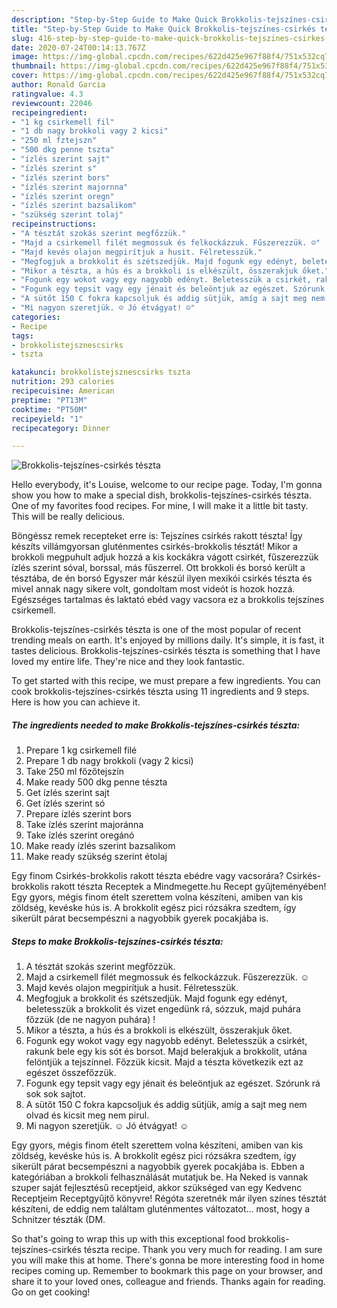 ```yaml
---
description: "Step-by-Step Guide to Make Quick Brokkolis-tejszínes-csirkés tészta"
title: "Step-by-Step Guide to Make Quick Brokkolis-tejszínes-csirkés tészta"
slug: 416-step-by-step-guide-to-make-quick-brokkolis-tejszines-csirkes-teszta
date: 2020-07-24T00:14:13.767Z
image: https://img-global.cpcdn.com/recipes/622d425e967f88f4/751x532cq70/brokkolis-tejszines-csirkes-teszta-recept-foto.jpg
thumbnail: https://img-global.cpcdn.com/recipes/622d425e967f88f4/751x532cq70/brokkolis-tejszines-csirkes-teszta-recept-foto.jpg
cover: https://img-global.cpcdn.com/recipes/622d425e967f88f4/751x532cq70/brokkolis-tejszines-csirkes-teszta-recept-foto.jpg
author: Ronald Garcia
ratingvalue: 4.3
reviewcount: 22046
recipeingredient:
- "1 kg csirkemell fil"
- "1 db nagy brokkoli vagy 2 kicsi"
- "250 ml fztejszn"
- "500 dkg penne tszta"
- "ízlés szerint sajt"
- "ízlés szerint s"
- "ízlés szerint bors"
- "ízlés szerint majornna"
- "ízlés szerint oregn"
- "ízlés szerint bazsalikom"
- "szükség szerint tolaj"
recipeinstructions:
- "A tésztát szokás szerint megfőzzük."
- "Majd a csirkemell filét megmossuk és felkockázzuk. Fűszerezzük. ☺️"
- "Majd kevés olajon megpirítjuk a husit. Félretesszük."
- "Megfogjuk a brokkolit és szétszedjük. Majd fogunk egy edényt, beletesszük a brokkolit és vizet engedünk rá, sózzuk, majd puhára főzzük (de ne nagyon puhára) !"
- "Mikor a tészta, a hús és a brokkoli is elkészült, összerakjuk őket."
- "Fogunk egy wokot vagy egy nagyobb edényt. Beletesszük a csirkét, rakunk bele egy kis sót és borsot. Majd belerakjuk a brokkolit, utána felöntjük a tejszínnel. Főzzük kicsit. Majd a tészta következik ezt az egészet összefőzzük."
- "Fogunk egy tepsit vagy egy jénait és beleöntjuk az egészet. Szórunk rá sok sok sajtot."
- "A sütőt 150 C fokra kapcsoljuk és addig sütjük, amíg a sajt meg nem olvad és kicsit meg nem pirul."
- "Mi nagyon szeretjük. ☺️ Jó étvágyat! ☺️"
categories:
- Recipe
tags:
- brokkolistejsznescsirks
- tszta

katakunci: brokkolistejsznescsirks tszta 
nutrition: 293 calories
recipecuisine: American
preptime: "PT13M"
cooktime: "PT50M"
recipeyield: "1"
recipecategory: Dinner

---
```



![Brokkolis-tejszínes-csirkés tészta](https://img-global.cpcdn.com/recipes/622d425e967f88f4/751x532cq70/brokkolis-tejszines-csirkes-teszta-recept-foto.jpg)

Hello everybody, it's Louise, welcome to our recipe page. Today, I'm gonna show you how to make a special dish, brokkolis-tejszínes-csirkés tészta. One of my favorites food recipes. For mine, I will make it a little bit tasty. This will be really delicious.

Böngéssz remek recepteket erre is: Tejszínes csirkés rakott tészta! Így készíts villámgyorsan gluténmentes csirkés-brokkolis tésztát! Mikor a brokkoli megpuhult adjuk hozzá a kis kockákra vágott csirkét, fűszerezzük ízlés szerint sóval, borssal, más fűszerrel. Ott brokkoli és borsó került a tésztába, de én borsó Egyszer már készül ilyen mexikói csirkés tészta és mivel annak nagy sikere volt, gondoltam most videót is hozok hozzá. Egészséges tartalmas és laktató ebéd vagy vacsora ez a brokkolis tejszínes csirkemell.

Brokkolis-tejszínes-csirkés tészta is one of the most popular of recent trending meals on earth. It's enjoyed by millions daily. It's simple, it is fast, it tastes delicious. Brokkolis-tejszínes-csirkés tészta is something that I have loved my entire life. They're nice and they look fantastic.


To get started with this recipe, we must prepare a few ingredients. You can cook brokkolis-tejszínes-csirkés tészta using 11 ingredients and 9 steps. Here is how you can achieve it.

<!--inarticleads1-->

##### The ingredients needed to make Brokkolis-tejszínes-csirkés tészta:

1. Prepare 1 kg csirkemell filé
1. Prepare 1 db nagy brokkoli (vagy 2 kicsi)
1. Take 250 ml főzőtejszín
1. Make ready 500 dkg penne tészta
1. Get ízlés szerint sajt
1. Get ízlés szerint só
1. Prepare ízlés szerint bors
1. Take ízlés szerint majoránna
1. Take ízlés szerint oregánó
1. Make ready ízlés szerint bazsalikom
1. Make ready szükség szerint étolaj


Egy finom Csirkés-brokkolis rakott tészta ebédre vagy vacsorára? Csirkés-brokkolis rakott tészta Receptek a Mindmegette.hu Recept gyűjteményében! Egy gyors, mégis finom ételt szerettem volna készíteni, amiben van kis zöldség, kevéske hús is. A brokkolit egész pici rózsákra szedtem, így sikerült párat becsempészni a nagyobbik gyerek pocakjába is. 

<!--inarticleads2-->

##### Steps to make Brokkolis-tejszínes-csirkés tészta:

1. A tésztát szokás szerint megfőzzük.
1. Majd a csirkemell filét megmossuk és felkockázzuk. Fűszerezzük. ☺️
1. Majd kevés olajon megpirítjuk a husit. Félretesszük.
1. Megfogjuk a brokkolit és szétszedjük. Majd fogunk egy edényt, beletesszük a brokkolit és vizet engedünk rá, sózzuk, majd puhára főzzük (de ne nagyon puhára) !
1. Mikor a tészta, a hús és a brokkoli is elkészült, összerakjuk őket.
1. Fogunk egy wokot vagy egy nagyobb edényt. Beletesszük a csirkét, rakunk bele egy kis sót és borsot. Majd belerakjuk a brokkolit, utána felöntjük a tejszínnel. Főzzük kicsit. Majd a tészta következik ezt az egészet összefőzzük.
1. Fogunk egy tepsit vagy egy jénait és beleöntjuk az egészet. Szórunk rá sok sok sajtot.
1. A sütőt 150 C fokra kapcsoljuk és addig sütjük, amíg a sajt meg nem olvad és kicsit meg nem pirul.
1. Mi nagyon szeretjük. ☺️ Jó étvágyat! ☺️


Egy gyors, mégis finom ételt szerettem volna készíteni, amiben van kis zöldség, kevéske hús is. A brokkolit egész pici rózsákra szedtem, így sikerült párat becsempészni a nagyobbik gyerek pocakjába is. Ebben a kategóriában a brokkoli felhasználását mutatjuk be. Ha Neked is vannak szuper saját fejlesztésű receptjeid, akkor szükséged van egy Kedvenc Receptjeim Receptgyűjtő könyvre! Régóta szeretnék már ilyen színes tésztát készíteni, de eddig nem találtam gluténmentes változatot… most, hogy a Schnitzer tészták (DM. 

So that's going to wrap this up with this exceptional food brokkolis-tejszínes-csirkés tészta recipe. Thank you very much for reading. I am sure you will make this at home. There's gonna be more interesting food in home recipes coming up. Remember to bookmark this page on your browser, and share it to your loved ones, colleague and friends. Thanks again for reading. Go on get cooking!
